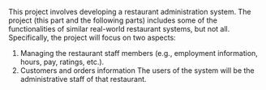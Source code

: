 This project involves developing a restaurant administration system. The project (this part and the following parts) includes some of the functionalities of similar real-world restaurant systems, but not all. Specifically, the project will focus on two aspects:
1.	Managing the restaurant staff members (e.g., employment information, hours, pay, ratings, etc.).
2.	Customers and orders information
The users of the system will be the administrative staff of that restaurant.
